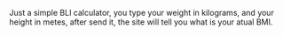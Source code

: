 Just a simple BLI calculator, you type your weight in kilograms, and your height in metes, after send it, the site will tell you what is your atual BMI.
